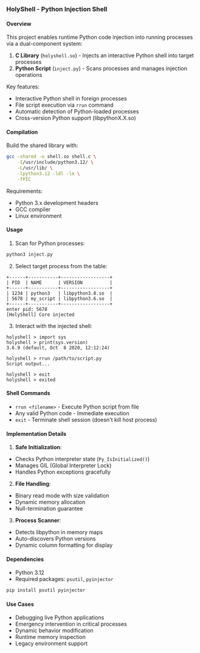 ### HolyShell - Python Injection Shell

#### Overview
This project enables runtime Python code injection into running processes via a dual-component system:
1. **C Library** (`holyshell.so`) - Injects an interactive Python shell into target processes
2. **Python Script** (`inject.py`) - Scans processes and manages injection operations

Key features:
- Interactive Python shell in foreign processes
- File script execution via `rrun` command
- Automatic detection of Python-loaded processes
- Cross-version Python support (libpythonX.X.so)

#### Compilation
Build the shared library with:
```bash
gcc -shared -o shell.so shell.c \
    -I/usr/include/python3.12/ \
    -L/usr/lib/ \
    -lpython3.12 -ldl -lm \
    -fPIC
```

Requirements:
- Python 3.x development headers
- GCC compiler
- Linux environment

#### Usage
1. Scan for Python processes:
```bash
python3 inject.py
```

2. Select target process from the table:
```
+------+-----------+------------------+
| PID  | NAME      | VERSION          |
+------+-----------+------------------+
| 1234 | python3   | libpython3.8.so  |
| 5678 | my_script | libpython3.6.so  |
+------+-----------+------------------+
enter pid: 5678
[HolyShell] Core injected
```

3. Interact with the injected shell:
```
holyshell > import sys
holyshell > print(sys.version)
3.6.9 (default, Oct  8 2020, 12:12:24)

holyshell > rrun /path/to/script.py
Script output...

holyshell > exit
holyshell > exited
```

#### Shell Commands
- `rrun <filename>` - Execute Python script from file
- Any valid Python code - Immediate execution
- `exit` - Terminate shell session (doesn't kill host process)

#### Implementation Details
1. **Safe Initialization**:
- Checks Python interpreter state (`Py_IsInitialized()`)
- Manages GIL (Global Interpreter Lock)
- Handles Python exceptions gracefully

2. **File Handling**:
- Binary read mode with size validation
- Dynamic memory allocation
- Null-termination guarantee

3. **Process Scanner**:
- Detects libpython in memory maps
- Auto-discovers Python versions
- Dynamic column formatting for display

#### Dependencies
- Python 3.12
- Required packages: `psutil`, `pyinjector`
```bash
pip install psutil pyinjector
```

#### Use Cases
- Debugging live Python applications
- Emergency intervention in critical processes
- Dynamic behavior modification
- Runtime memory inspection
- Legacy environment support
